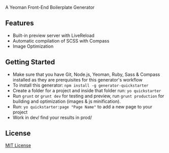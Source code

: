 A Yeoman Front-End Boilerplate Generator

## Features

* Built-in preview server with LiveReload
* Automatic compilation of SCSS with Compass
* Image Optimization

## Getting Started

- Make sure that you have Git, Node.js, Yeoman, Ruby, Sass & Compass installed as they are prerquisites for this generator's workflow
- To install this generator: `npm install -g generator-quickstarter`
- Create a folder for a project and inside that folder run: `yo quickstarter`
- Run `grunt` or `grunt dev` for testing and preview, run `grunt production` for building and optimization (images & js minification).
- Run: `yo quickstarter:page "Page Name"` to add a new page to your project
- Work in dev/ find your results in prod/

## License

[MIT License](http://en.wikipedia.org/wiki/MIT_License)
